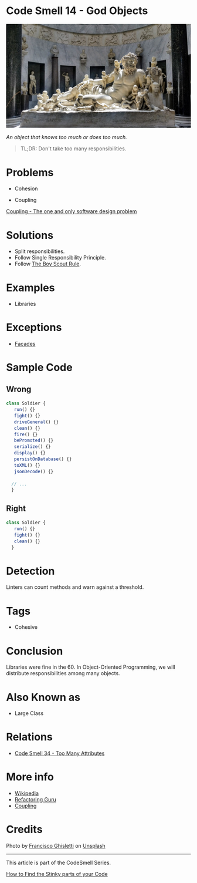 # Code Smell 14 - God Objects

![Code Smell 14 - God Objects](francisco-ghisletti-Wf2tCunxqQU-unsplash.jpg)

*An object that knows too much or does too much.*

> TL;DR: Don't take too many responsibilities.

# Problems

- Cohesion

- Coupling

[Coupling - The one and only software design problem](../../Theory/Coupling%20-%20The%20one%20and%20only%20software%20design%20problem/readme.md)

# Solutions

- Split responsibilities.
- Follow Single Responsibility Principle.
- Follow [The Boy Scout Rule](https://medium.com/@biratkirat/step-8-the-boy-scout-rule-robert-c-martin-uncle-bob-9ac839778385).

# Examples

- Libraries

# Exceptions

- [Facades](https://en.wikipedia.org/wiki/Facade_pattern)

# Sample Code

## Wrong

[Gist Url]: # (https://gist.github.com/mcsee/9e31898b70c00fcb2d71d6d9a47be02d)
```javascript
class Soldier {
   run() {}
   fight() {}
   driveGeneral() {}
   clean() {} 
   fire() {} 
   bePromoted() {}
   serialize() {}
   display() {} 
   persistOnDatabase() {}
   toXML() {}
   jsonDecode() {}
  
  // ...
  }
```

## Right

[Gist Url]: # (https://gist.github.com/mcsee/93818a16a693b7371c8a81670ef522e5)
```javascript
class Soldier {
   run() {}
   fight() {}
   clean() {}    
  }

```

# Detection

Linters can count methods and warn against a threshold.

# Tags

- Cohesive

# Conclusion

Libraries were fine in the 60. In Object-Oriented Programming, we will distribute responsibilities among many objects.

# Also Known as

- Large Class

# Relations

- [Code Smell 34 - Too Many Attributes](../../Code%20Smells/Code%20Smell%2034%20-%20Too%20Many%20Attributes/readme.md)

# More info

- [Wikipedia](https://en.wikipedia.org/wiki/God_object)
- [Refactoring Guru](https://refactoring.guru/es/smells/large-class)
- [Coupling](../../Theory/Coupling%20-%20The%20one%20and%20only%20software%20design%20problem/readme.md)

# Credits

Photo by [Francisco Ghisletti](https://unsplash.com/@tank_ghisletti) on [Unsplash](https://unsplash.com/s/photos/greek-god-statue)

* * *

This article is part of the CodeSmell Series.

[How to Find the Stinky parts of your Code](../../Code%20Smells/How%20to%20Find%20the%20Stinky%20parts%20of%20your%20Code/readme.md)